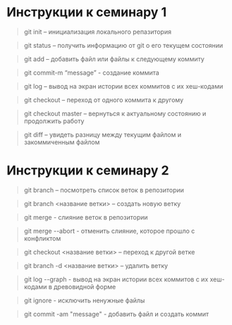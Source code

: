 # Инструкции к семинару 1

>git init – инициализация локального репазитория

>git status – получить информацию от git о его текущем состоянии

>git add – добавить файл или файлы к следующему коммиту

>git commit-m “message” - создание коммита

>git log – вывод на экран истории всех коммитов с их хеш-кодами

>git checkout – переход от одного коммита к другому

>git checkout master – вернуться к актуальному состоянию и продолжить работу

>git diff – увидеть разницу между текущим файлом и закоммиченным файлом

# Инструкции к семинару 2

>git branch – посмотреть список веток в репозитории

>git branch <название ветки> – создать новую ветку

>git merge - слияние веток в репозитории

>git merge --abort - отменить слияние, которое прошло с конфликтом

>git checkout <название ветки> – переход к другой ветке 

>git branch -d <название ветки> – удалить ветку

>git log --graph - вывод на экран истории всех коммитов с их хеш-кодами в древовидной форме 

>git ignore - исключить ненужные файлы

> git commit -am "message" - добавить файл и создать коммит

